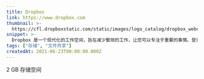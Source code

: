 ```yaml
---
title: Dropbox
link: https://www.dropbox.com
thumbnail: >-
  https://cfl.dropboxstatic.com/static/images/logo_catalog/dropbox_webclip_152_m1.png
snippet: >-
  Dropbox 是一个现代化的工作空间，旨在减少繁琐的工作，让您可以专注于重要的事情。登录并发挥您的创造力。
tags: ["存储", "文件共享"]
createdAt: 2021-06-23T00:00:00.000Z
---
```

2 GB 存储空间